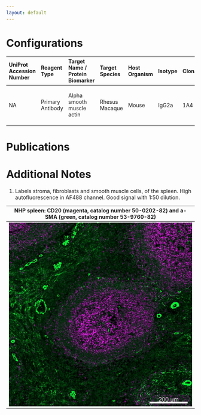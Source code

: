 ```yaml
---
layout: default
---
```


# Configurations

| UniProt Accession Number   | Reagent Type     | Target Name / Protein Biomarker   | Target Species   | Host Organism   | Isotype   | Clonality   | Vendor                   | Catalog Number   | Conjugate   | RRID       | Availability   | Method                 | Tissue Preservation   | Target Tissue   | Tissue State   | Detergent         | Antigen Retrieval Conditions                          | Dye Inactivation Conditions   | Recommend   | Agree                                                        | Disagree   | Contributor                                                  | Notes       |
|:---------------------------|:-----------------|:----------------------------------|:-----------------|:----------------|:----------|:------------|:-------------------------|:-----------------|:------------|:-----------|:---------------|:-----------------------|:----------------------|:----------------|:---------------|:------------------|:------------------------------------------------------|:------------------------------|:------------|:-------------------------------------------------------------|:-----------|:-------------------------------------------------------------|:------------|
| NA                         | Primary Antibody | Alpha smooth muscle actin         | Rhesus Macaque   | Mouse           | IgG2a     | 1A4         | Thermo Fisher Scientific | 53-9760-82       | AF488       | AB_2574461 | Stock          | Multiplexed 2D Imaging | FFPE                  | Spleen          | NA             | 0.3% Triton-X-100 | pH 6 for 20 minutes ER1 (AR9961) using the Leica Bond | NA                            | Yes         | [0009-0004-2746-8743](https://orcid.org/0009-0004-2746-8743) | NA         | [0009-0004-2746-8743](https://orcid.org/0009-0004-2746-8743) | [1](#notes) |

# Publications



# Additional Notes

<a name="notes"></a>
1. Labels stroma, fibroblasts and smooth muscle cells, of the spleen. High autofluorescence in AF488 channel. Good signal with 1:50 dilution.

| NHP spleen: CD20 (magenta, catalog number 50-0202-82) and a-SMA (green, catalog number 53-9760-82) |
|:-------:|
| ![](NHP_spleen_CD20_eF660_50-0202-82_aSMA_AF488_53-9760-82.jpg) |
